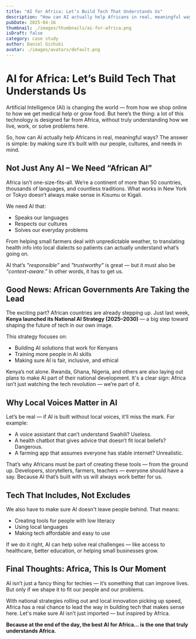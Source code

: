 ```yaml
---
title: "AI for Africa: Let’s Build Tech That Understands Us"
description: "How can AI actually help Africans in real, meaningful ways? The answer is simple: by making sure it’s built with our people, cultures, and needs in mind."
pubDate: 2025-04-16
thumbnail: ./images/thumbnails/ai-for-africa.png
isDraft: false
category: case study
author: Daniel Gichuki
avatar: ./images/avatars/default.png
---
```


# AI for Africa: Let’s Build Tech That Understands Us

Artificial Intelligence (AI) is changing the world — from how we shop online to how we get medical help or grow food. But here’s the thing: a lot of this technology is designed far from Africa, without truly understanding how we live, work, or solve problems here.

So, how can AI actually help Africans in real, meaningful ways? The answer is simple: by making sure it’s built with our people, cultures, and needs in mind.

## Not Just Any AI – We Need “African AI”

Africa isn’t one-size-fits-all. We’re a continent of more than 50 countries, thousands of languages, and countless traditions. What works in New York or Tokyo doesn’t always make sense in Kisumu or Kigali.

We need AI that:

- Speaks our languages
- Respects our cultures
- Solves our everyday problems

From helping small farmers deal with unpredictable weather, to translating health info into local dialects so patients can actually understand what’s going on.

AI that’s _"responsible"_ and _"trustworthy"_ is great — but it must also be _"context-aware."_ In other words, it has to get us.

## Good News: African Governments Are Taking the Lead

The exciting part? African countries are already stepping up. Just last week, **Kenya launched its National AI Strategy (2025–2030)** — a big step toward shaping the future of tech in our own image.

This strategy focuses on:

- Building AI solutions that work for Kenyans
- Training more people in AI skills
- Making sure AI is fair, inclusive, and ethical

Kenya’s not alone. Rwanda, Ghana, Nigeria, and others are also laying out plans to make AI part of their national development. It's a clear sign: Africa isn’t just watching the tech revolution — we’re part of it.

## Why Local Voices Matter in AI

Let’s be real — if AI is built without local voices, it’ll miss the mark. For example:

- A voice assistant that can’t understand Swahili? Useless.
- A health chatbot that gives advice that doesn’t fit local beliefs? Dangerous.
- A farming app that assumes everyone has stable internet? Unrealistic.

That’s why Africans must be part of creating these tools — from the ground up. Developers, storytellers, farmers, teachers — everyone should have a say. Because AI that’s built with us will always work better for us.

## Tech That Includes, Not Excludes

We also have to make sure AI doesn't leave people behind. That means:

- Creating tools for people with low literacy
- Using local languages
- Making tech affordable and easy to use

If we do it right, AI can help solve real challenges — like access to healthcare, better education, or helping small businesses grow.

## Final Thoughts: Africa, This Is Our Moment

AI isn’t just a fancy thing for techies — it’s something that can improve lives. But only if we shape it to fit our people and our problems.

With national strategies rolling out and local innovation picking up speed, Africa has a real chance to lead the way in building tech that makes sense here. Let's make sure AI isn’t just imported — but inspired by Africa.

**Because at the end of the day, the best AI for Africa... is the one that truly understands Africa.**
